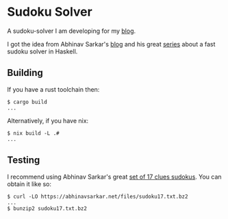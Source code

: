 # Sudoku Solver

A sudoku-solver I am developing for my [blog][1].

I got the idea from Abhinav Sarkar's [blog][2] and his great [series][3] about a fast sudoku solver in Haskell.

## Building

If you have a rust toolchain then:

```console
$ cargo build
...
```

Alternatively, if you have nix:

```console
$ nix build -L .#
...
```

## Testing

I recommend using Abhinav Sarkar's great [set of 17 clues sudokus][4]. You can obtain it like so:

```console
$ curl -LO https://abhinavsarkar.net/files/sudoku17.txt.bz2
...
$ bunzip2 sudoku17.txt.bz2
```

[1]: https://jalil-salame.github.io
[2]: https://abhinavsarkar.net/
[3]: https://abhinavsarkar.net/posts/fast-sudoku-solver-in-haskell-1/
[4]: https://abhinavsarkar.net/files/sudoku17.txt.bz2
